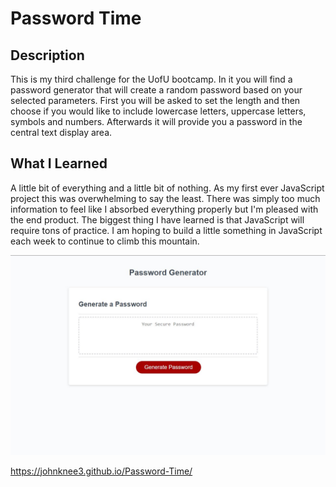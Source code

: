 # Password Time


## Description

This is my third challenge for the UofU bootcamp.  In it you will find a password generator that will create a random password based on your selected parameters.  First you will be asked to set the length and then choose if you would like to include lowercase letters, uppercase letters,  symbols and numbers.  Afterwards it will provide you a password in the central text display area.

## What I Learned

A little bit of everything and a little bit of nothing.  As my first ever JavaScript project this was overwhelming to say the least.  There was simply too much information to feel like I absorbed everything properly but I'm pleased with the end product.  The biggest thing I have learned is that JavaScript will require tons of practice.  I am hoping to build a little something in JavaScript each week to continue to climb this mountain.

<img src="docs/assets/images/PasswordPreview.JPG" alt="Brief snip of the full webpage">

https://johnknee3.github.io/Password-Time/
 
